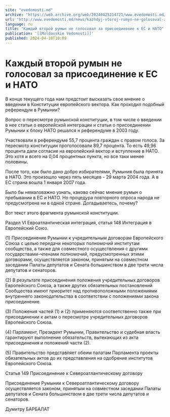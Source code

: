 ```yaml
---
site: "evedomosti.md"
archive: "https://web.archive.org/web/20240425214721/www.evedomosti.md/news/kazhdyj-vtoroj-rumyn-ne-golosoval-za-prisoedinenie-k-es-i-na"
url: "http://www.evedomosti.md/news/kazhdyj-vtoroj-rumyn-ne-golosoval-za-prisoedinenie-k-es-i-na"
language: ru
title: "Каждый второй румын не голосовал за присоединение к ЕС и НАТО"
publication: '[[Moldavskie Vedomosti]]'
published: 2024-04-10T10:09
---
```


# Каждый второй румын не голосовал за присоединение к ЕС и НАТО

В конце текущего года нам предстоит высказать свое мнение о введении в Конституции европейского вектора. Как проходил подобный референдум в Румынии?

Вопрос о пересмотре румынской конституции, в том числе о введении в нее статьи о европейской интеграции и статьи о присоединении Румынии к блоку НАТО решался н референдуме в 2003 году.

Участвовали в референдуме 55,7 процента граждан с правом голоса. За пересмотр конституции проголосовали 89,7 процента. То есть 49,96 процента дали согласие на европейский вектор и вступление в НАТО. Это хотя и всего на 0,04 процентных пункта, но все таки менее половины.

После того, как было дано добро избирателями, Румыния была принята в НАТО. Это произошло через пять месяцев - 29 марта 2004 года. А в ЕС страна вошла 1 января 2007 года.

Было бы немаловажно узнать, каково сейчас мнение румын о пребывании в ЕС и НАТО. Но процедура повторного опроса народа не предусмотрена ни в одной стране. Догадываетесь, почему?

Вот текст этого фрагмента румынской конституции.

Раздел VI Евроатлантическая интеграция, статья 148 Интеграция в Европейский Союз.

(1) Присоединение Румынии к учредительным договорам Европейского Союза с целью передачи некоторых полномочий институтам сообщества, а также для совместного осуществления с другими государствами-членами полномочий, предусмотренных этими договорами, осуществляется законом, принятым на совместном заседании Палаты депутатов и Сената большинством в две трети числа депутатов и сенаторов.

(2) В результате присоединения положения учредительных договоров Европейского Союза, а также других обязательных постановлений Сообщества имеют приоритет над противоположными положениями внутреннего законодательства в соответствии с положениями закона присоединение.

(3) Положения частей (1) и (2) применяются соответственно также при присоединении к актам о пересмотре учредительных договоров Европейского Союза.

(4) Парламент, Президент Румынии, Правительство и судебная власть гарантируют выполнение обязательств, вытекающих из акта присоединения и положений части (2).

(5) Правительство представляет обеим палатам Парламента проекты обязательных актов до их представления на одобрение институтов Европейского Союза.

Статья 149 Присоединение к Североатлантическому договору

Присоединение Румынии к Североатлантическому договору осуществляется законом, принятым на совместном заседании Палаты депутатов и Сената большинством в две трети числа депутатов и сенаторов.

Думитру БАРБАЛАТ